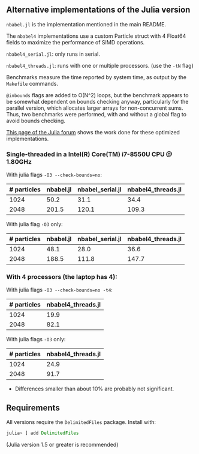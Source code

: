 ## Alternative implementations of the Julia version

`nbabel.jl` is the implementation mentioned in the main README.

The `nbabel4` implementations use a custom Particle struct with 4 Float64 fields
to maximize the performance of SIMD operations.

`nbabel4_serial.jl`: only runs in serial.

`nbabel4_threads.jl`: runs with one or multiple processors. (use the `-tN` flag)

Benchmarks measure the time reported by system time, as output by the `Makefile`
commands.

`@inbounds` flags are added to O(N^2) loops, but the benchmark appears to be
somewhat dependent on bounds checking anyway, particularly for the parallel
version, which allocates larger arrays for non-concurrent sums. Thus, two
benchmarks were performed, with and without a global flag to avoid bounds
checking.

[This page of the Julia forum](https://discourse.julialang.org/t/nbabel-nbody-integrator-speed-up)
shows the work done for these optimized implementations.

### Single-threaded in a Intel(R) Core(TM) i7-8550U CPU @ 1.80GHz

With julia flags `-O3 --check-bounds=no`:

| # particles | nbabel.jl | nbabel_serial.jl | nbabel4_threads.jl |
| ----------- | --------- | ---------------- | ------------------ |
| 1024        | 50.2      | 31.1             | 34.4               |
| 2048        | 201.5     | 120.1            | 109.3              |

With julia flag `-O3` only:

| # particles | nbabel.jl | nbabel_serial.jl | nbabel4_threads.jl |
| ----------- | --------- | ---------------- | ------------------ |
| 1024        | 48.1      | 28.0             | 36.6               |
| 2048        | 188.5     | 111.8            | 147.7              |

### With 4 processors (the laptop has 4):

With julia flags `-O3 --check-bounds=no -t4`:

| # particles | nbabel4_threads.jl |
| ----------- | ------------------ |
| 1024        | 19.9               |
| 2048        | 82.1               |

With julia flags `-O3` only:

| # particles | nbabel4_threads.jl |
| ----------- | ------------------ |
| 1024        | 24.9               |
| 2048        | 91.7               |

- Differences smaller than about 10% are probably not significant.

## Requirements

All versions require the `DelimitedFiles` package. Install with:

```julia
julia> ] add DelimitedFiles

```

(Julia version 1.5 or greater is recommended)
